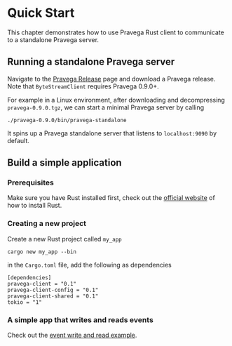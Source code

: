 # Quick Start

This chapter demonstrates how to use Pravega Rust client to communicate to a standalone Pravega server.

## Running a standalone Pravega server
Navigate to the [Pravega Release](https://github.com/pravega/pravega/releases) page and download
a Pravega release. Note that `ByteStreamClient` requires Pravega 0.9.0+.

For example in a Linux environment, after downloading and decompressing `pravega-0.9.0.tgz`, we can start 
a minimal Pravega server by calling
```
./pravega-0.9.0/bin/pravega-standalone
```

It spins up a Pravega standalone server that listens to `localhost:9090` by default.

## Build a simple application

### Prerequisites
Make sure you have Rust installed first, check out the [official website](https://www.rust-lang.org/tools/install) of how to
install Rust.

### Creating a new project

Create a new Rust project called `my_app`
```
cargo new my_app --bin
```

in the `Cargo.toml` file, add the following as dependencies
```
[dependencies]
pravega-client = "0.1"
pravega-client-config = "0.1"
pravega-client-shared = "0.1"
tokio = "1"
```

### A simple app that writes and reads events
Check out the [event write and read example](https://github.com/pravega/pravega-client-rust/tree/master/examples).
